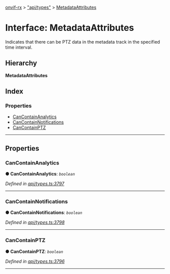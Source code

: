 [onvif-rx](../README.md) > ["api/types"](../modules/_api_types_.md) > [MetadataAttributes](../interfaces/_api_types_.metadataattributes.md)

# Interface: MetadataAttributes

Indicates that there can be PTZ data in the metadata track in the specified time interval.

## Hierarchy

**MetadataAttributes**

## Index

### Properties

* [CanContainAnalytics](_api_types_.metadataattributes.md#cancontainanalytics)
* [CanContainNotifications](_api_types_.metadataattributes.md#cancontainnotifications)
* [CanContainPTZ](_api_types_.metadataattributes.md#cancontainptz)

---

## Properties

<a id="cancontainanalytics"></a>

###  CanContainAnalytics

**● CanContainAnalytics**: *`boolean`*

*Defined in [api/types.ts:3797](https://github.com/patrickmichalina/onvif-rx/blob/f117e44/src/api/types.ts#L3797)*

___
<a id="cancontainnotifications"></a>

###  CanContainNotifications

**● CanContainNotifications**: *`boolean`*

*Defined in [api/types.ts:3798](https://github.com/patrickmichalina/onvif-rx/blob/f117e44/src/api/types.ts#L3798)*

___
<a id="cancontainptz"></a>

###  CanContainPTZ

**● CanContainPTZ**: *`boolean`*

*Defined in [api/types.ts:3796](https://github.com/patrickmichalina/onvif-rx/blob/f117e44/src/api/types.ts#L3796)*

___

